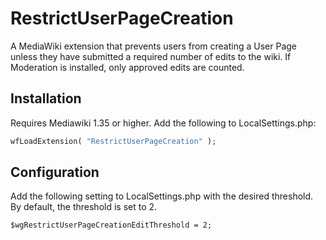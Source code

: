 # RestrictUserPageCreation
A MediaWiki extension that prevents users from creating a User Page unless
they have submitted a required number of edits to the wiki. If Moderation
is installed, only approved edits are counted.

## Installation
Requires Mediawiki 1.35 or higher. Add the following to LocalSettings.php:

```php
wfLoadExtension( "RestrictUserPageCreation" );
```

## Configuration
Add the following setting to LocalSettings.php with the desired threshold.
By default, the threshold is set to 2.

```
$wgRestrictUserPageCreationEditThreshold = 2;
```

